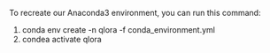 To recreate our Anaconda3 environment, you can run this command:

1. conda env create -n qlora -f conda_environment.yml
2. condea activate qlora
